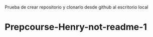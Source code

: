 Prueba de crear repositorio y clonarlo desde github al escritorio local
# Prepcourse-Henry-not-readme-1
